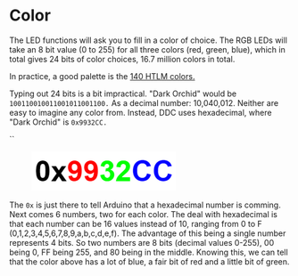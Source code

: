# Color

The LED functions will ask you to fill in a color of choice. The RGB LEDs will take an 8 bit value (0 to 255) for all three colors (red, green, blue), which in total gives 24 bits of color choices, 16.7 million colors in total.&#x20;

In practice, a good palette is the [140 HTLM colors.](https://htmlcolorcodes.com/color-names/)

Typing out 24 bits is a bit impractical. "Dark Orchid" would be `100110010011001011001100.` As a decimal number: 10,040,012. Neither are easy to imagine any color from. Instead, DDC uses hexadecimal, where "Dark Orchid" is `0x9932CC.`

``

<figure><img src="../../../.gitbook/assets/image (21).png" alt=""><figcaption></figcaption></figure>

The `0x` is just there to tell Arduino that a hexadecimal number is comming. Next comes 6 numbers, two for each color. The deal with hexadecimal is that each number can be 16 values instead of 10, ranging from 0 to F (0,1,2,3,4,5,6,7,8,9,a,b,c,d,e,f). The advantage of this being a single number represents 4 bits. So two numbers are 8 bits (decimal values 0-255), 00 being 0, FF being 255, and 80 being in the middle. Knowing this, we can tell that the color above has a lot of blue, a fair bit of red and a little bit of green. &#x20;
